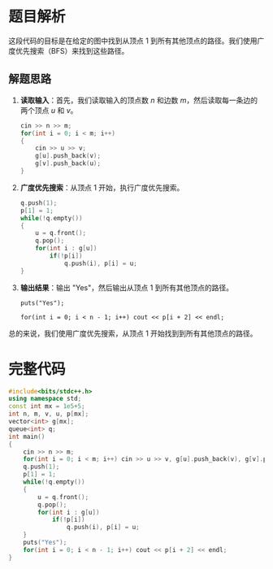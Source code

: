 # 题目解析

这段代码的目标是在给定的图中找到从顶点 1 到所有其他顶点的路径。我们使用广度优先搜索（BFS）来找到这些路径。

## 解题思路

1. **读取输入**：首先，我们读取输入的顶点数 $n$ 和边数 $m$，然后读取每一条边的两个顶点 $u$ 和 $v$。

    ```cpp
    cin >> n >> m;
    for(int i = 0; i < m; i++)
    {
        cin >> u >> v;
        g[u].push_back(v);
        g[v].push_back(u);
    }
    ```

2. **广度优先搜索**：从顶点 1 开始，执行广度优先搜索。

    ```cpp
    q.push(1);
    p[1] = 1;
    while(!q.empty())
    {
        u = q.front();
        q.pop();
        for(int i : g[u])
            if(!p[i])
                q.push(i), p[i] = u;
    }
    ```

3. **输出结果**：输出 "Yes"，然后输出从顶点 1 到所有其他顶点的路径。

	`puts("Yes");`
    
	`for(int i = 0; i < n - 1; i++) cout << p[i + 2] << endl;`

总的来说，我们使用广度优先搜索，从顶点 1 开始找到到所有其他顶点的路径。

# 完整代码

```cpp
#include<bits/stdc++.h>
using namespace std;
const int mx = 1e5+5;
int n, m, v, u, p[mx];
vector<int> g[mx];
queue<int> q;
int main()
{
    cin >> n >> m;
    for(int i = 0; i < m; i++) cin >> u >> v, g[u].push_back(v), g[v].push_back(u);
    q.push(1);
    p[1] = 1;
    while(!q.empty())
    {
        u = q.front();
        q.pop();
        for(int i : g[u])
            if(!p[i])
                q.push(i), p[i] = u;
    }
    puts("Yes");
    for(int i = 0; i < n - 1; i++) cout << p[i + 2] << endl;
}
```